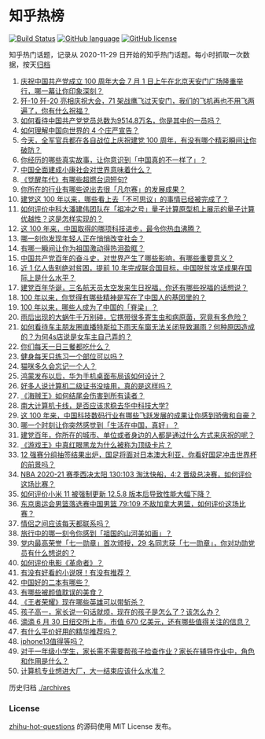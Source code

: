 # 知乎热榜
[![Build Status](https://github.com/ToWeLong/zhihu-hot-questions/workflows/CI/badge.svg)](https://github.com/ToWeLong/zhihu-hot-questions/actions)
[![GitHub language](https://img.shields.io/badge/language-golang-orange.svg)](https://golang.org/)
[![GitHub license](https://img.shields.io/github/license/ToWeLong/zhihu-hot-questions)](https://github.com/ToWeLong/zhihu-hot-questions/blob/main/LICENSE)

知乎热门话题，记录从 2020-11-29 日开始的知乎热门话题。每小时抓取一次数据，按天[归档](./archives)

<!-- BEGIN -->

1. [庆祝中国共产党成立 100 周年大会 7 月 1 日上午在北京天安门广场隆重举行，哪一幕让你印象深刻？](https://www.zhihu.com/question/469219832)
1. [歼-10 歼-20 亮相庆祝大会，71 架战鹰飞过天安门，我们的飞机再也不用飞两遍了，你有什么祝福？](https://www.zhihu.com/question/469230952)
1. [如何看待中国共产党党员总数为9514.8万名，你是其中的一员吗？](https://www.zhihu.com/question/469009557)
1. [如何理解中国向世界的 4 个庄严宣告？](https://www.zhihu.com/question/469269512)
1. [今天，全军官兵都在各自战位上庆祝建党 100 周年，有没有哪个精彩瞬间让你破防？](https://www.zhihu.com/question/469245739)
1. [你经历的哪些真实故事，让你意识到「中国真的不一样了」？](https://www.zhihu.com/question/429896850)
1. [中国全面建成小康社会对世界意味着什么？](https://www.zhihu.com/question/469243529)
1. [《觉醒年代》有哪些超燃台词短句?](https://www.zhihu.com/question/463340352)
1. [你所在的行业有哪些说出去很「凡尔赛」的发展成果？](https://www.zhihu.com/question/447184680)
1. [建党这 100 年以来，哪些看上去「不可思议」的事情已经被完成了？](https://www.zhihu.com/question/468798487)
1. [如何评价中科大潘建伟团队在「祖冲之号」量子计算原型机上展示的量子计算优越性？这是怎样实现的？](https://www.zhihu.com/question/468741820)
1. [这 100 年来，中国取得的哪项科技进步，最令你热血沸腾？](https://www.zhihu.com/question/469247582)
1. [哪一刻你发现年轻人正在悄悄改变社会？](https://www.zhihu.com/question/447184915)
1. [有哪一瞬间让你为祖国激动得热泪盈眶？](https://www.zhihu.com/question/276636947)
1. [中国共产党百年的奋斗史，对世界产生了哪些影响，有哪些重要意义？](https://www.zhihu.com/question/469274581)
1. [近 1 亿人告别绝对贫困，提前 10 年完成联合国目标，中国脱贫攻坚成果在国际上是什么水平？](https://www.zhihu.com/question/446264543)
1. [建党百年华诞，三名航天员太空发来生日祝福，你还有哪些祝福的话想说？](https://www.zhihu.com/question/469119958)
1. [100 年以来，你觉得有哪些精神是写在了中国人的基因里的？](https://www.zhihu.com/question/468804235)
1. [100 年以来，哪些人成为了中国的「脊梁」？](https://www.zhihu.com/question/469067940)
1. [雨后出现的大蜗牛千万别碰，它携带很多寄生虫和病原菌，究竟有多危险？](https://www.zhihu.com/question/468733508)
1. [如何看待车主朋友圈直播特斯拉下雨天车窗无法关闭导致漏雨？何种原因造成的？为何4s店说是女车主自己弄的？](https://www.zhihu.com/question/468832311)
1. [你们每天一日三餐都吃什么？](https://www.zhihu.com/question/307237785)
1. [健身每天只练习一个部位可以吗？](https://www.zhihu.com/question/402800360)
1. [猫咪多久会忘记一个人？](https://www.zhihu.com/question/284146536)
1. [鸿蒙发布以后，华为手机桌面布局该如何设计？](https://www.zhihu.com/question/462891140)
1. [好多人说计算机二级证书没啥用，真的是这样吗？](https://www.zhihu.com/question/432050455)
1. [《海贼王》如何结尾会伤害到所有读者？](https://www.zhihu.com/question/453888306)
1. [南大计算机卡线，是否应该求稳去华中科技大学?](https://www.zhihu.com/question/467391928)
1. [这 100 年来，中国科技数码行业有哪些飞跃发展的成果让你感到骄傲和自豪？](https://www.zhihu.com/question/468832684)
1. [哪一个时刻让你突然感觉到「生活在中国，真好」？](https://www.zhihu.com/question/446990478)
1. [建党百年，你所在的城市、单位或者身边的人都是通过什么方式来庆祝的呢？](https://www.zhihu.com/question/469260448)
1. [《游戏王》中真红眼黑龙为什么被称为顶级卡片？](https://www.zhihu.com/question/24348322)
1. [12 强赛分组抽签结果出炉，国足将面对日本澳大利亚，你看好国足冲击世界杯的前景吗？](https://www.zhihu.com/question/469309297)
1. [NBA 2020-21 赛季西决太阳 130:103 淘汰快船，4:2 晋级总决赛，如何评价这场比赛？](https://www.zhihu.com/question/469222349)
1. [如何评价小米 11 被强制更新 12.5.8 版本后导致性能大幅下降？](https://www.zhihu.com/question/466557336)
1. [东京奥运会男篮落选赛中国男篮 79:109 不敌加拿大男篮，如何评价这场比赛？](https://www.zhihu.com/question/469226684)
1. [情侣之间应该每天都联系吗？](https://www.zhihu.com/question/447408356)
1. [旅行中的哪一刻令你感到「祖国的山河美如画」？](https://www.zhihu.com/question/468764145)
1. [党内最高荣誉「七一勋章」首次颁授，29 名同志获「七一勋章」，你对功勋党员有什么想说的？](https://www.zhihu.com/question/468683456)
1. [如何评价电影《革命者》？](https://www.zhihu.com/question/457600870)
1. [有没有好看的小说呀！有没有推荐？](https://www.zhihu.com/question/460332262)
1. [中国好的二本有哪些？](https://www.zhihu.com/question/282553012)
1. [有哪些被颜值耽误的美食？](https://www.zhihu.com/question/463302536)
1. [《王者荣耀》现在哪些英雄可以带斩杀？](https://www.zhihu.com/question/466600116)
1. [孩子高一，家长说一句话就烦，现在的孩子是怎么了？该怎么办？](https://www.zhihu.com/question/446145871)
1. [滴滴 6 月 30 日纽交所上市，市值 670 亿美元，还有哪些值得关注的信息？](https://www.zhihu.com/question/469170831)
1. [有什么平价好用的精华推荐吗？](https://www.zhihu.com/question/39844456)
1. [iphone13值得等吗？](https://www.zhihu.com/question/445568012)
1. [对于一年级小学生，家长需不需要帮孩子检查作业？家长在辅导作业中，角色和作用是什么？](https://www.zhihu.com/question/466551332)
1. [计算机专业想进大厂，大一结束应该什么水准？](https://www.zhihu.com/question/450241362)

<!-- END -->

历史归档 [./archives](./archives)


### License
[zhihu-hot-questions](https://github.com/towelong/zhihu-hot-questions) 的源码使用 MIT License 发布。